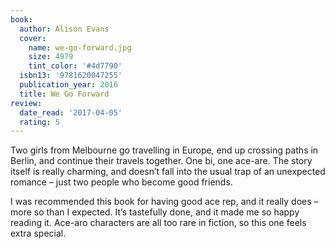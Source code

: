 ```yaml
---
book:
  author: Alison Evans
  cover:
    name: we-go-forward.jpg
    size: 4979
    tint_color: '#4d7790'
  isbn13: '9781620047255'
  publication_year: 2016
  title: We Go Forward
review:
  date_read: '2017-04-05'
  rating: 5
---
```


Two girls from Melbourne go travelling in Europe, end up crossing paths in Berlin, and continue their travels together. One bi, one ace-are. The story itself is really charming, and doesn’t fall into the usual trap of an unexpected romance – just two people who become good friends.

I was recommended this book for having good ace rep, and it really does – more so than I expected. It’s tastefully done, and it made me so happy reading it. Ace-aro characters are all too rare in fiction, so this one feels extra special.